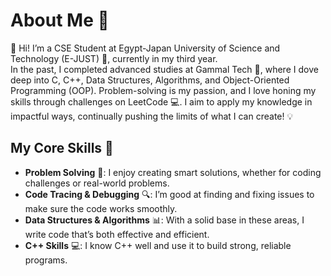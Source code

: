 # About Me 🌟

👋 Hi! I’m a CSE Student at Egypt-Japan University of Science and Technology (E-JUST) 🎌, currently in my third year.  
In the past, I completed advanced studies at Gammal Tech 🐪, where I dove deep into C, C++, Data Structures, Algorithms, and Object-Oriented Programming (OOP). Problem-solving is my passion, and I love honing my skills through challenges on LeetCode 💻. I aim to apply my knowledge in impactful ways, continually pushing the limits of what I can create! 💡

## My Core Skills 🎯

- **Problem Solving** 🧩: I enjoy creating smart solutions, whether for coding challenges or real-world problems.
- **Code Tracing & Debugging** 🔍: I’m good at finding and fixing issues to make sure the code works smoothly.
- **Data Structures & Algorithms** 📊: With a solid base in these areas, I write code that’s both effective and efficient.
- **C++ Skills** 💻: I know C++ well and use it to build strong, reliable programs.
